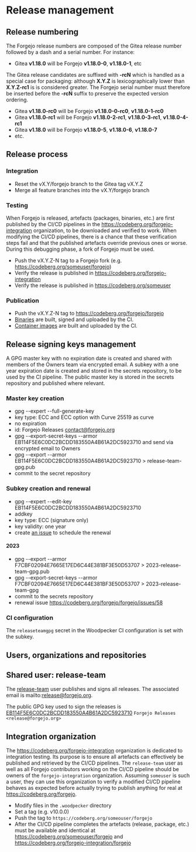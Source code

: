 # Release management

## Release numbering

The Forgejo release numbers are composed of the Gitea release number followed by a dash and a serial number. For instance:

* Gitea **v1.18.0** will be Forgejo **v1.18.0-0**, **v1.18.0-1**, etc

The Gitea release candidates are suffixed with **-rcN** which is handled as a special case for packaging: although **X.Y.Z** is lexicographically lower than **X.Y.Z-rc1** is is considered greater. The Forgejo serial number must therefore be inserted before the **-rcN** suffix to preserve the expected version ordering.

* Gitea **v1.18.0-rc0** will be Forgejo **v1.18.0-0-rc0**, **v1.18.0-1-rc0**
* Gitea **v1.18.0-rc1** will be Forgejo **v1.18.0-2-rc1**, **v1.18.0-3-rc1**, **v1.18.0-4-rc1**
* Gitea **v1.18.0** will be Forgejo **v1.18.0-5**, **v1.18.0-6**, **v1.18.0-7**
* etc.

## Release process

### Integration

* Reset the vX.Y/forgejo branch to the Gitea tag vX.Y.Z
* Merge all feature branches into the vX.Y/forgejo branch

### Testing

When Forgejo is released, artefacts (packages, binaries, etc.) are first published by the CI/CD pipelines in the https://codeberg.org/forgejo-integration organization, to be downloaded and verified to work. When modifying the CI/CD pipelines, there is a chance that these verification steps fail and that the published artefacts override previous ones or worse. During this debugging phase, a fork of Forgejo must be used.

* Push the vX.Y.Z-N tag to a Forgejo fork (e.g. https://codeberg.org/someuser/forgejo)
* Verify the release is published in https://codeberg.org/forgejo-integration
* Verify the release is published in https://codeberg.org/someuser

### Publication

* Push the vX.Y.Z-N tag to https://codeberg.org/forgejo/forgejo
* [Binaries](https://codeberg.org/forgejo/forgejo/releases) are built, signed and uploaded by the CI.
* [Container images](https://codeberg.org/forgejo/-/packages/container/forgejo/versions) are built and uploaded by the CI.

## Release signing keys management

A GPG master key with no expiration date is created and shared with members of the Owners team via encrypted email. A subkey with a one year expiration date is created and stored in the secrets repository, to be used by the CI pipeline. The public master key is stored in the secrets repository and published where relevant.

### Master key creation

* gpg --expert --full-generate-key
* key type: ECC and ECC option with Curve 25519 as curve
* no expiration
* id: Forgejo Releases <contact@forgejo.org>
* gpg --export-secret-keys --armor EB114F5E6C0DC2BCDD183550A4B61A2DC5923710 and send via encrypted email to Owners
* gpg --export --armor EB114F5E6C0DC2BCDD183550A4B61A2DC5923710 > release-team-gpg.pub
* commit to the secret repository

### Subkey creation and renewal

* gpg --expert --edit-key EB114F5E6C0DC2BCDD183550A4B61A2DC5923710
* addkey
* key type: ECC (signature only)
* key validity: one year
* create [an issue](https://codeberg.org/forgejo/forgejo/issues) to schedule the renewal

#### 2023

* gpg --export --armor F7CBF02094E7665E17ED6C44E381BF3E50D53707 > 2023-release-team-gpg.pub
* gpg --export-secret-keys --armor F7CBF02094E7665E17ED6C44E381BF3E50D53707 > 2023-release-team-gpg
* commit to the secrets repository
* renewal issue https://codeberg.org/forgejo/forgejo/issues/58

### CI configuration

The `releaseteamgpg` secret in the Woodpecker CI configuration is set with the subkey.

## Users, organizations and repositories

## Shared user: release-team

The [release-team](https://codeberg.org/release-team) user publishes and signs all releases. The associated email is mailto:release@forgejo.org.

The public GPG key used to sign the releases is [EB114F5E6C0DC2BCDD183550A4B61A2DC5923710](https://codeberg.org/release-team.gpg) `Forgejo Releases <release@forgejo.org>`

## Integration organization

The https://codeberg.org/forgejo-integration organization is dedicated to integration testing. Its purpose is to ensure all artefacts can effectively be published and retrieved by the CI/CD pipelines. The `release-team` user as well as all Forgejo contributors working on the CI/CD pipeline should be owners of the `forgejo-integration` organization. Assuming `someuser` is such a user, they can use this organization to verify a modified CI/CD pipeline behaves as expected before actually trying to publish anything for real at https://codeberg.org/forgejo.

* Modify files in the `.woodpecker` directory
* Set a tag (e.g. v10.0.0)
* Push the tag to `https://codeberg.org/someouser/forgejo`
* After the CI/CD pipeline completes the artefacts (release, package, etc.) must be available and identical at https://codeberg.org/someouser/forgejo and https://codeberg.org/forgejo-integration/forgejo

